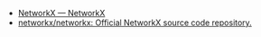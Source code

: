 

* [NetworkX — NetworkX ](http://networkx.github.io/)
* [networkx/networkx: Official NetworkX source code repository. ](https://github.com/networkx/networkx)